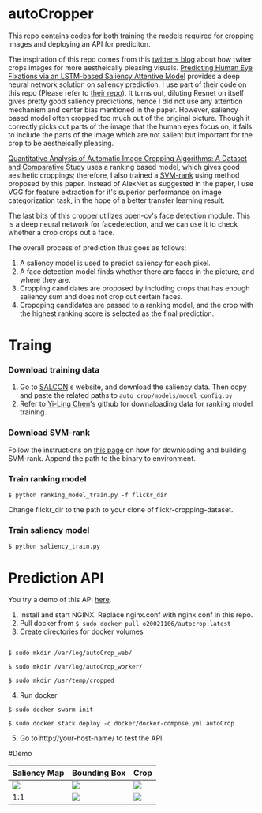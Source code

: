 # autoCropper
This repo contains codes for both training the models required for cropping images 
and deploying an API for prediciton.

The inspiration of this repo comes from this [twitter's blog](https://blog.twitter.com/engineering/en_us/topics/infrastructure/2018/Smart-Auto-Cropping-of-Images.html) about how twiter crops images for more aestheically pleasing visuals.
[Predicting Human Eye Fixations via an LSTM-based Saliency Attentive Model](https://ieeexplore.ieee.org/document/8400593) provides a deep neural network solution on saliency prediction. I use part of their code on this repo (Please refer to [their repo](https://github.com/marcellacornia/sam)).
It turns out, diluting Resnet on itself gives pretty good saliency predictions, hence I did not use any attention mechanism and center bias mentioned in the paper.
However, saliency based model often cropped too much out of the original picture. Though it correctly picks out parts of the image that the human eyes focus on, it fails to include the parts of the image which are not salient but important for the crop to be aestheically pleasing.

 
[Quantitative Analysis of Automatic Image Cropping Algorithms: A Dataset and Comparative Study](https://arxiv.org/abs/1701.01480) uses a ranking based model, which gives good aesthetic croppings; therefore,  I also trained a [SVM-rank](https://www.cs.cornell.edu/people/tj/svm_light/svm_rank.html) using method proposed by this paper. Instead of AlexNet as suggested in the paper, I use VGG for feature extraction for it's superior performance on image categorization task, in the hope of a better transfer learning result.

The last bits of this cropper utilizes open-cv's face detection module. This is a deep neural network for facedetection, and we can use it to check whether a crop crops out a face.

The overall process of prediction thus goes as follows: 
1. A saliency model is used to predict saliency for each pixel.
2. A face detection model finds whether there are faces in the picture, and where they are.
3. Cropping candidates are proposed by including crops that has enough saliency sum and does not crop out certain faces.
4. Cropoping candidates are passed to a ranking model, and the crop with the highest ranking score is selected as the final prediction.

# Traing

### Download training data
1. Go to [SALCON](http://salicon.net/challenge-2017/)'s website, and download the saliency data. Then copy and paste the related paths to ```auto_crop/models/model_config.py```
2. Refer to [Yi-Ling Chen](https://github.com/yiling-chen/flickr-cropping-dataset)'s github for downaloading data for ranking model training.

### Download SVM-rank
Follow the instructions on [this page](https://www.cs.cornell.edu/people/tj/svm_light/svm_rank.html) on how for downloading and building SVM-rank.
Append the path to the binary to environment. 
 
### Train ranking model
```$ python ranking_model_train.py -f flickr_dir```

Change filckr_dir to the path to your clone of flickr-cropping-dataset.

### Train saliency model
```$ python saliency_train.py```


# Prediction API

You try a demo of this API [here](http://35.229.246.22/).

1. Install and start NGINX. Replace nginx.conf with nginx.conf in this repo.
2. Pull docker from ```$ sudo docker pull o20021106/autocrop:latest```
3. Create directories for docker volumes

```

$ sudo mkdir /var/log/autoCrop_web/

$ sudo mkdir /var/log/autoCrop_worker/

$ sudo mkdir /usr/temp/cropped

``` 
4. Run docker

```
$ sudo docker swarm init 
 
$ sudo docker stack deploy -c docker/docker-compose.yml autoCrop
```
5. Go to http://your-host-name/ to test the API.


#Demo


| Saliency Map | Bounding Box | Crop |
| ------------ | ------------ | ---- |
| <img src="https://raw.githubusercontent.com/o20021106/autoCrop/master/data/images/1_s.jpg?token=ASVZAYap2lt0k5qIqRqGjuTZuFMT1dTsks5cLbQmwA%3D%3D"> | <img src="https://raw.githubusercontent.com/o20021106/autoCrop/master/data/images/1_b.jpg?token=ASVZATYxAOQfvh3lGyfnzaL4JidPk_rNks5cLbRnwA%3D%3D"> | <img src="https://raw.githubusercontent.com/o20021106/autoCrop/master/data/images/1.jpg?token=ASVZAUhzlz26xvAb7E2kVWF8yyHMUJ1xks5cLbSpwA%3D%3D"> |
| 1:1 | <img src="https://raw.githubusercontent.com/o20021106/autoCrop/master/data/images/2_s.jpg"> | <img src="https://raw.githubusercontent.com/o20021106/autoCrop/master/data/images/2_b.jpg"> | <img src="https://raw.githubusercontent.com/o20021106/autoCrop/master/data/images/2.jpg"> |
